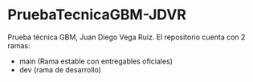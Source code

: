 # PruebaTecnicaGBM-JDVR
Prueba técnica GBM, Juan Diego Vega Ruiz.
El repositorio cuenta con 2 ramas:
- main (Rama estable con entregables oficiales)
- dev (rama de desarrollo)
